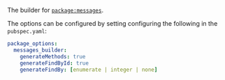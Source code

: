 The builder for [`package:messages`](../messages/README.md). 

The options can be configured by setting configuring the following in the `pubspec.yaml`:

```yaml
package_options:
  messages_builder:
    generateMethods: true
    generateFindById: true
    generateFindBy: [enumerate | integer | none]
```